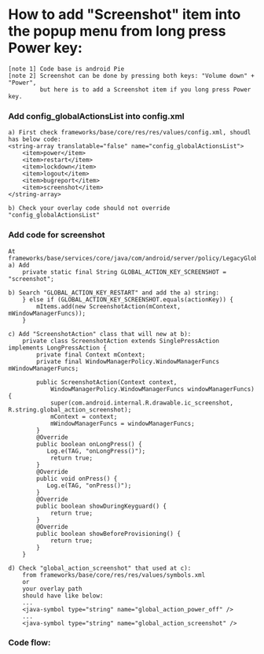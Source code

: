 # How to add "Screenshot" item into the popup menu from long press Power key:
    [note 1] Code base is android Pie
    [note 2] Screenshot can be done by pressing both keys: "Volume down" + "Power", 
             but here is to add a Screenshot item if you long press Power key.

### Add config_globalActionsList into config.xml
    a) First check frameworks/base/core/res/res/values/config.xml, shoudl has below code:
    <string-array translatable="false" name="config_globalActionsList">
        <item>power</item>
        <item>restart</item>
        <item>lockdown</item>
        <item>logout</item>
        <item>bugreport</item>
        <item>screenshot</item>
    </string-array>
    
    b) Check your overlay code should not override "config_globalActionsList"
    
### Add code for screenshot
    At frameworks/base/services/core/java/com/android/server/policy/LegacyGlobalActions.java
    a) Add
        private static final String GLOBAL_ACTION_KEY_SCREENSHOT = "screenshot";
        
    b) Search "GLOBAL_ACTION_KEY_RESTART" and add the a) string:
        } else if (GLOBAL_ACTION_KEY_SCREENSHOT.equals(actionKey)) {
            mItems.add(new ScreenshotAction(mContext, mWindowManagerFuncs));
        }
        
    c) Add "ScreenshotAction" class that will new at b):
        private class ScreenshotAction extends SinglePressAction implements LongPressAction {
            private final Context mContext;
            private final WindowManagerPolicy.WindowManagerFuncs mWindowManagerFuncs;

            public ScreenshotAction(Context context,
                WindowManagerPolicy.WindowManagerFuncs windowManagerFuncs) {
                super(com.android.internal.R.drawable.ic_screenshot, R.string.global_action_screenshot);
                mContext = context;
                mWindowManagerFuncs = windowManagerFuncs;
            }
            @Override
            public boolean onLongPress() {
               Log.e(TAG, "onLongPress()");
                return true;
            }
            @Override
            public void onPress() {
               Log.e(TAG, "onPress()");
            }
            @Override
            public boolean showDuringKeyguard() {
                return true;
            }
            @Override
            public boolean showBeforeProvisioning() {
                return true;
            }
        }
        
    d) Check "global_action_screenshot" that used at c):
        from frameworks/base/core/res/res/values/symbols.xml
        or
        your overlay path
        should have like below:
        ...
        <java-symbol type="string" name="global_action_power_off" />
        ...
        <java-symbol type="string" name="global_action_screenshot" />
        
### Code flow:
